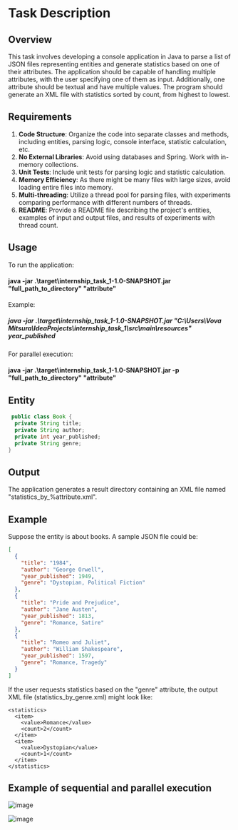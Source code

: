 # Task Description

## Overview
This task involves developing a console application in Java to parse a list of JSON files representing entities and generate statistics based on one of their attributes. The application should be capable of handling multiple attributes, with the user specifying one of them as input. Additionally, one attribute should be textual and have multiple values. The program should generate an XML file with statistics sorted by count, from highest to lowest.

## Requirements
1. **Code Structure**: Organize the code into separate classes and methods, including entities, parsing logic, console interface, statistic calculation, etc.
2. **No External Libraries**: Avoid using databases and Spring. Work with in-memory collections.
3. **Unit Tests**: Include unit tests for parsing logic and statistic calculation.
4. **Memory Efficiency**: As there might be many files with large sizes, avoid loading entire files into memory.
5. **Multi-threading**: Utilize a thread pool for parsing files, with experiments comparing performance with different numbers of threads.
6. **README**: Provide a README file describing the project's entities, examples of input and output files, and results of experiments with thread count.

## Usage
To run the application:
#### java -jar .\target\internship_task_1-1.0-SNAPSHOT.jar "full_path_to_directory" "attribute"
Example:
##### java -jar .\target\internship_task_1-1.0-SNAPSHOT.jar "C:\Users\Vova Mitsura\IdeaProjects\internship_task_1\src\main\resources" year_published
For parallel execution:
#### java -jar .\target\internship_task_1-1.0-SNAPSHOT.jar -p "full_path_to_directory" "attribute"

## Entity
``` java
 public class Book {
  private String title;
  private String author;
  private int year_published;
  private String genre;
}
```

## Output
The application generates a result directory containing an XML file named "statistics_by_%attribute.xml".

## Example
Suppose the entity is about books. A sample JSON file could be:

```json
[
  {
    "title": "1984",
    "author": "George Orwell",
    "year_published": 1949,
    "genre": "Dystopian, Political Fiction"
  },
  {
    "title": "Pride and Prejudice",
    "author": "Jane Austen",
    "year_published": 1813,
    "genre": "Romance, Satire"
  },
  {
    "title": "Romeo and Juliet",
    "author": "William Shakespeare",
    "year_published": 1597,
    "genre": "Romance, Tragedy"
  }
]
```

If the user requests statistics based on the "genre" attribute, the output XML file (statistics_by_genre.xml) might look like:
```
<statistics>
  <item>
    <value>Romance</value>
    <count>2</count>
  </item>
  <item>
    <value>Dystopian</value>
    <count>1</count>
  </item>
</statistics>
```
</statistics>

## Example of sequential and parallel execution
![image](https://github.com/VovaMitsura/internship_task_1/assets/95585344/2edf8d15-e784-4eac-8ae4-5d6d92e83509)

![image](https://github.com/VovaMitsura/internship_task_1/assets/95585344/33b58596-bf7e-43b5-abf3-6e6578960324)



